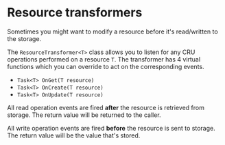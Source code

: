 # Resource transformers

Sometimes you might want to modify a resource before it's read/written to the storage.

The `ResourceTransformer<T>` class allows you to listen for any CRU operations performed on a resource `T`. The transformer has 4 virtual functions which you can override to act on the corresponding events.

* `Task<T> OnGet(T resource)`
* `Task<T> OnCreate(T resource)`
* `Task<T> OnUpdate(T resource)`

All read operation events are fired **after** the resource is retrieved from storage. The return value will be returned to the caller.

All write operation events are fired **before** the resource is sent to storage. The return value will be the value that's stored.

